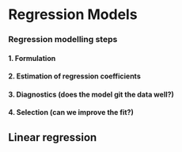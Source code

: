 # Regression Models

### Regression modelling steps

#### 1. Formulation

#### 2. Estimation of regression coefficients
#### 3. Diagnostics (does the model git the data well?)
#### 4. Selection (can we improve the fit?)

## Linear regression


